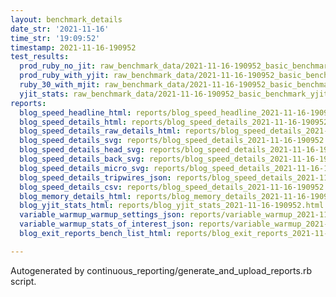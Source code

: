 ```yaml
---
layout: benchmark_details
date_str: '2021-11-16'
time_str: '19:09:52'
timestamp: 2021-11-16-190952
test_results:
  prod_ruby_no_jit: raw_benchmark_data/2021-11-16-190952_basic_benchmark_prod_ruby_no_jit.json
  prod_ruby_with_yjit: raw_benchmark_data/2021-11-16-190952_basic_benchmark_prod_ruby_with_yjit.json
  ruby_30_with_mjit: raw_benchmark_data/2021-11-16-190952_basic_benchmark_ruby_30_with_mjit.json
  yjit_stats: raw_benchmark_data/2021-11-16-190952_basic_benchmark_yjit_stats.json
reports:
  blog_speed_headline_html: reports/blog_speed_headline_2021-11-16-190952.html
  blog_speed_details_html: reports/blog_speed_details_2021-11-16-190952.html
  blog_speed_details_raw_details_html: reports/blog_speed_details_2021-11-16-190952.raw_details.html
  blog_speed_details_svg: reports/blog_speed_details_2021-11-16-190952.svg
  blog_speed_details_head_svg: reports/blog_speed_details_2021-11-16-190952.head.svg
  blog_speed_details_back_svg: reports/blog_speed_details_2021-11-16-190952.back.svg
  blog_speed_details_micro_svg: reports/blog_speed_details_2021-11-16-190952.micro.svg
  blog_speed_details_tripwires_json: reports/blog_speed_details_2021-11-16-190952.tripwires.json
  blog_speed_details_csv: reports/blog_speed_details_2021-11-16-190952.csv
  blog_memory_details_html: reports/blog_memory_details_2021-11-16-190952.html
  blog_yjit_stats_html: reports/blog_yjit_stats_2021-11-16-190952.html
  variable_warmup_warmup_settings_json: reports/variable_warmup_2021-11-16-190952.warmup_settings.json
  variable_warmup_stats_of_interest_json: reports/variable_warmup_2021-11-16-190952.stats_of_interest.json
  blog_exit_reports_bench_list_html: reports/blog_exit_reports_2021-11-16-190952.bench_list.html

---
```

Autogenerated by continuous_reporting/generate_and_upload_reports.rb script.

